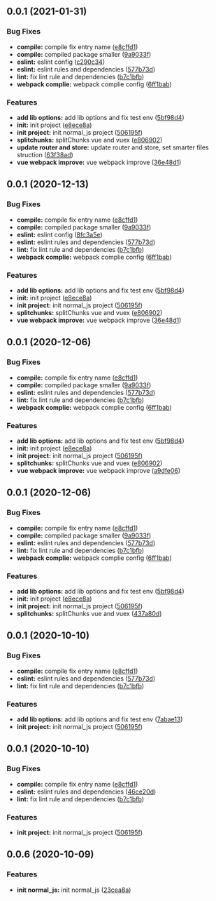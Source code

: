 ## 0.0.1 (2021-01-31)


### Bug Fixes

* **compile:** compile fix entry name ([e8cffd1](https://github.com/hblvsjtu/Booster/commit/e8cffd1a58c421818f7e1ec6599508847ddf772c))
* **compile:** compiled package smaller ([9a9033f](https://github.com/hblvsjtu/Booster/commit/9a9033fd971782bef9edf3147578d93ce094a9f4))
* **eslint:** eslint config ([c290c34](https://github.com/hblvsjtu/Booster/commit/c290c34aa012967b444f92b5e094edf804e1aa07))
* **eslint:** eslint rules and dependencies ([577b73d](https://github.com/hblvsjtu/Booster/commit/577b73d261def4f72b792a6a427394a2e909619c))
* **lint:** fix lint rule and dependencies ([b7c1bfb](https://github.com/hblvsjtu/Booster/commit/b7c1bfb5e36fcfc5d07e6014fca3f561f1ec9f71))
* **webpack complie:** webpack complie config ([6ff1bab](https://github.com/hblvsjtu/Booster/commit/6ff1bab0dba44f4b7159fc94da4e63549ad46749))


### Features

* **add lib options:** add lib options and fix test env ([5bf98d4](https://github.com/hblvsjtu/Booster/commit/5bf98d4d9638c92f8f4b1bc5dac57be26e87ef1d))
* **init:** init project ([e8ece8a](https://github.com/hblvsjtu/Booster/commit/e8ece8a42632c84dd9b2c800748bd151563ea214))
* **init project:** init normal_js project ([506195f](https://github.com/hblvsjtu/Booster/commit/506195fb107d7f8a9cad5d512649a96f052c0f9f))
* **splitchunks:** splitChunks vue and vuex ([e806902](https://github.com/hblvsjtu/Booster/commit/e806902c650da8fa3fd69b745df020dae3da8cdc))
* **update router and store:** update router and store, set smarter files struction ([63f38ad](https://github.com/hblvsjtu/Booster/commit/63f38ad56dc9a6b6726d927e03076fd40f9a0c43))
* **vue webpack improve:** vue webpack improve ([36e48d1](https://github.com/hblvsjtu/Booster/commit/36e48d150e36e4f0e64e9a06fb4c347854542bb0))



## 0.0.1 (2020-12-13)


### Bug Fixes

* **compile:** compile fix entry name ([e8cffd1](https://github.com/hblvsjtu/Booster/commit/e8cffd1a58c421818f7e1ec6599508847ddf772c))
* **compile:** compiled package smaller ([9a9033f](https://github.com/hblvsjtu/Booster/commit/9a9033fd971782bef9edf3147578d93ce094a9f4))
* **eslint:** eslint config ([8fc3a5e](https://github.com/hblvsjtu/Booster/commit/8fc3a5ed2dec743d013eceaefd6474c39f8cb2a2))
* **eslint:** eslint rules and dependencies ([577b73d](https://github.com/hblvsjtu/Booster/commit/577b73d261def4f72b792a6a427394a2e909619c))
* **lint:** fix lint rule and dependencies ([b7c1bfb](https://github.com/hblvsjtu/Booster/commit/b7c1bfb5e36fcfc5d07e6014fca3f561f1ec9f71))
* **webpack complie:** webpack complie config ([6ff1bab](https://github.com/hblvsjtu/Booster/commit/6ff1bab0dba44f4b7159fc94da4e63549ad46749))


### Features

* **add lib options:** add lib options and fix test env ([5bf98d4](https://github.com/hblvsjtu/Booster/commit/5bf98d4d9638c92f8f4b1bc5dac57be26e87ef1d))
* **init:** init project ([e8ece8a](https://github.com/hblvsjtu/Booster/commit/e8ece8a42632c84dd9b2c800748bd151563ea214))
* **init project:** init normal_js project ([506195f](https://github.com/hblvsjtu/Booster/commit/506195fb107d7f8a9cad5d512649a96f052c0f9f))
* **splitchunks:** splitChunks vue and vuex ([e806902](https://github.com/hblvsjtu/Booster/commit/e806902c650da8fa3fd69b745df020dae3da8cdc))
* **vue webpack improve:** vue webpack improve ([36e48d1](https://github.com/hblvsjtu/Booster/commit/36e48d150e36e4f0e64e9a06fb4c347854542bb0))



## 0.0.1 (2020-12-06)


### Bug Fixes

* **compile:** compile fix entry name ([e8cffd1](https://github.com/hblvsjtu/Booster/commit/e8cffd1a58c421818f7e1ec6599508847ddf772c))
* **compile:** compiled package smaller ([9a9033f](https://github.com/hblvsjtu/Booster/commit/9a9033fd971782bef9edf3147578d93ce094a9f4))
* **eslint:** eslint rules and dependencies ([577b73d](https://github.com/hblvsjtu/Booster/commit/577b73d261def4f72b792a6a427394a2e909619c))
* **lint:** fix lint rule and dependencies ([b7c1bfb](https://github.com/hblvsjtu/Booster/commit/b7c1bfb5e36fcfc5d07e6014fca3f561f1ec9f71))
* **webpack complie:** webpack complie config ([6ff1bab](https://github.com/hblvsjtu/Booster/commit/6ff1bab0dba44f4b7159fc94da4e63549ad46749))


### Features

* **add lib options:** add lib options and fix test env ([5bf98d4](https://github.com/hblvsjtu/Booster/commit/5bf98d4d9638c92f8f4b1bc5dac57be26e87ef1d))
* **init:** init project ([e8ece8a](https://github.com/hblvsjtu/Booster/commit/e8ece8a42632c84dd9b2c800748bd151563ea214))
* **init project:** init normal_js project ([506195f](https://github.com/hblvsjtu/Booster/commit/506195fb107d7f8a9cad5d512649a96f052c0f9f))
* **splitchunks:** splitChunks vue and vuex ([e806902](https://github.com/hblvsjtu/Booster/commit/e806902c650da8fa3fd69b745df020dae3da8cdc))
* **vue webpack improve:** vue webpack improve ([a9dfe06](https://github.com/hblvsjtu/Booster/commit/a9dfe068360a984de27dc07657b45e037c399d35))



## 0.0.1 (2020-12-06)


### Bug Fixes

* **compile:** compile fix entry name ([e8cffd1](https://github.com/hblvsjtu/Booster/commit/e8cffd1a58c421818f7e1ec6599508847ddf772c))
* **compile:** compiled package smaller ([9a9033f](https://github.com/hblvsjtu/Booster/commit/9a9033fd971782bef9edf3147578d93ce094a9f4))
* **eslint:** eslint rules and dependencies ([577b73d](https://github.com/hblvsjtu/Booster/commit/577b73d261def4f72b792a6a427394a2e909619c))
* **lint:** fix lint rule and dependencies ([b7c1bfb](https://github.com/hblvsjtu/Booster/commit/b7c1bfb5e36fcfc5d07e6014fca3f561f1ec9f71))
* **webpack complie:** webpack complie config ([6ff1bab](https://github.com/hblvsjtu/Booster/commit/6ff1bab0dba44f4b7159fc94da4e63549ad46749))


### Features

* **add lib options:** add lib options and fix test env ([5bf98d4](https://github.com/hblvsjtu/Booster/commit/5bf98d4d9638c92f8f4b1bc5dac57be26e87ef1d))
* **init:** init project ([e8ece8a](https://github.com/hblvsjtu/Booster/commit/e8ece8a42632c84dd9b2c800748bd151563ea214))
* **init project:** init normal_js project ([506195f](https://github.com/hblvsjtu/Booster/commit/506195fb107d7f8a9cad5d512649a96f052c0f9f))
* **splitchunks:** splitChunks vue and vuex ([437a80d](https://github.com/hblvsjtu/Booster/commit/437a80d91fab67e08b3cdd44f3c6c3b3bd57c581))



## 0.0.1 (2020-10-10)


### Bug Fixes

* **compile:** compile fix entry name ([e8cffd1](https://github.com/hblvsjtu/Booster/commit/e8cffd1a58c421818f7e1ec6599508847ddf772c))
* **eslint:** eslint rules and dependencies ([577b73d](https://github.com/hblvsjtu/Booster/commit/577b73d261def4f72b792a6a427394a2e909619c))
* **lint:** fix lint rule and dependencies ([b7c1bfb](https://github.com/hblvsjtu/Booster/commit/b7c1bfb5e36fcfc5d07e6014fca3f561f1ec9f71))


### Features

* **add lib options:** add lib options and fix test env ([7abae13](https://github.com/hblvsjtu/Booster/commit/7abae135568b426a649623070b751216d4266bd6))
* **init project:** init normal_js project ([506195f](https://github.com/hblvsjtu/Booster/commit/506195fb107d7f8a9cad5d512649a96f052c0f9f))



## 0.0.1 (2020-10-10)


### Bug Fixes

* **compile:** compile fix entry name ([e8cffd1](https://github.com/hblvsjtu/Booster/commit/e8cffd1a58c421818f7e1ec6599508847ddf772c))
* **eslint:** eslint rules and dependencies ([46ce20d](https://github.com/hblvsjtu/Booster/commit/46ce20d0dfbefbed988161cf48a89e360f479743))
* **lint:** fix lint rule and dependencies ([b7c1bfb](https://github.com/hblvsjtu/Booster/commit/b7c1bfb5e36fcfc5d07e6014fca3f561f1ec9f71))


### Features

* **init project:** init normal_js project ([506195f](https://github.com/hblvsjtu/Booster/commit/506195fb107d7f8a9cad5d512649a96f052c0f9f))



## 0.0.6 (2020-10-09)


### Features

* **init normal_js:** init normal_js ([23cea8a](https://github.com/hblvsjtu/Booster/commit/23cea8a4147851ae0f017457d55e0c78be61de4c))



